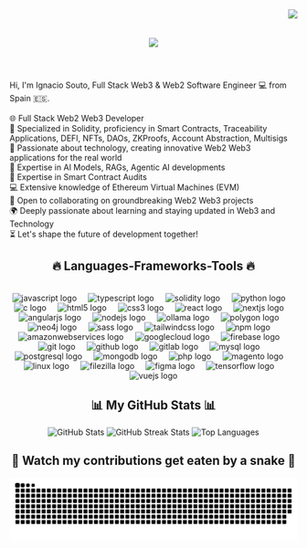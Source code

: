 <!-- profile view count -->
<img align="right" src="https://komarev.com/ghpvc/?username=trasgoverde">

<!-- introduction -->
<h1 align="center">
  <a href="https://git.io/typing-svg">
    <img src="https://readme-typing-svg.herokuapp.com/?lines=Hi+There!+👋;+I am+Ignacio+Souto!;&center=true&font=Righteous&size=35">
  </a>
</h1>

<br />

<!-- about me -->
<p align="left">
  Hi, I'm Ignacio Souto, Full Stack Web3 & Web2 Software Engineer 💻 from Spain 🇪🇸.
  <br />
  <br />
  🌐 Full Stack Web2 Web3 Developer<br>
  🏢 Specialized in Solidity, proficiency in Smart Contracts, Traceability Applications, DEFI, NFTs, DAOs, ZKProofs, Account Abstraction, Multisigs<br>
  🎨 Passionate about technology, creating innovative Web2 Web3 applications for the real world<br>
  🧠 Expertise in AI Models, RAGs, Agentic AI developments<br>
  🔐 Expertise in Smart Contract Audits<br>
  💻 Extensive knowledge of Ethereum Virtual Machines (EVM)<br>
  🤝 Open to collaborating on groundbreaking Web2 Web3 projects<br>
  🌍 Deeply passionate about learning and staying updated in Web3 and Technology<br>
  ⏳ Let's shape the future of development together!
</p>

<!-- github stats -->

<!-- skills -->
<h2 align="center">🔥 Languages-Frameworks-Tools 🔥</h2>
<br />
<div align="center">
  <img src="https://cdn.jsdelivr.net/gh/devicons/devicon/icons/javascript/javascript-original.svg" height="40" alt="javascript logo" />
  <img width="12" />
  <img src="https://cdn.jsdelivr.net/gh/devicons/devicon/icons/typescript/typescript-original.svg" height="40" alt="typescript logo" />
  <img width="12" />
  <img src="https://cdn.jsdelivr.net/gh/devicons/devicon/icons/solidity/solidity-original.svg" height="40" alt="solidity logo" />
  <img width="12" />
  <img src="https://cdn.jsdelivr.net/gh/devicons/devicon/icons/python/python-original.svg" height="40" alt="python logo" />
  <img width="12" />
  <img src="https://cdn.jsdelivr.net/gh/devicons/devicon/icons/c/c-original.svg" height="40" alt="c logo" />
  <img width="12" />
  <img src="https://cdn.jsdelivr.net/gh/devicons/devicon/icons/html5/html5-original.svg" height="40" alt="html5 logo" />
  <img width="12" />
  <img src="https://cdn.jsdelivr.net/gh/devicons/devicon/icons/css3/css3-original.svg" height="40" alt="css3 logo" />
  <img width="12" />
  <img src="https://cdn.jsdelivr.net/gh/devicons/devicon/icons/react/react-original.svg" height="40" alt="react logo" />
  <img width="12" />
  <img src="https://cdn.jsdelivr.net/gh/devicons/devicon/icons/nextjs/nextjs-original.svg" height="40" alt="nextjs logo" />
  <img width="12" />
  <img src="https://cdn.jsdelivr.net/gh/devicons/devicon/icons/angularjs/angularjs-original.svg" height="40" alt="angularjs logo" />
  <img width="12" />
  <img src="https://cdn.jsdelivr.net/gh/devicons/devicon/icons/nodejs/nodejs-original.svg" height="40" alt="nodejs logo" />
  <img width="12" />
  <img src="https://cdn.jsdelivr.net/gh/walkxcode/dashboard-icons@master/svg/ollama.svg" height="40" alt="ollama logo" />
  <img width="12" />
  <img src="https://cdn.jsdelivr.net/gh/devicons/devicon/icons/polygon/polygon-original.svg" height="40" alt="polygon logo" />
  <img width="12" />
  <img src="https://cdn.jsdelivr.net/gh/walkxcode/dashboard-icons@master/svg/neo4j.svg" height="40" alt="neo4j logo" />
  <img width="12" />
  <img src="https://cdn.jsdelivr.net/gh/devicons/devicon/icons/sass/sass-original.svg" height="40" alt="sass logo" />
  <img width="12" />
  <img src="https://cdn.jsdelivr.net/gh/devicons/devicon/icons/tailwindcss/tailwindcss-original-wordmark.svg" height="40" alt="tailwindcss logo" />
  <img width="12" />
  <img src="https://cdn.jsdelivr.net/gh/devicons/devicon/icons/npm/npm-original-wordmark.svg" height="40" alt="npm logo" />
  <img width="12" />
  <img src="https://upload.wikimedia.org/wikipedia/commons/9/93/Amazon_Web_Services_Logo.svg" height="40" alt="amazonwebservices logo" />
  <img width="12" />
  <img src="https://cdn.jsdelivr.net/gh/devicons/devicon/icons/googlecloud/googlecloud-original.svg" height="40" alt="googlecloud logo" />
  <img width="12" />
  <img src="https://cdn.jsdelivr.net/gh/devicons/devicon/icons/firebase/firebase-plain.svg" height="40" alt="firebase logo" />
  <img width="12" />
  <img src="https://cdn.jsdelivr.net/gh/devicons/devicon/icons/git/git-original.svg" height="40" alt="git logo" />
  <img width="12" />
  <img src="https://cdn.jsdelivr.net/gh/devicons/devicon/icons/github/github-original.svg" height="40" alt="github logo" />
  <img width="12" />
  <img src="https://cdn.jsdelivr.net/gh/devicons/devicon/icons/gitlab/gitlab-original.svg" height="40" alt="gitlab logo" />
  <img width="12" />
  <img src="https://cdn.jsdelivr.net/gh/devicons/devicon/icons/mysql/mysql-original.svg" height="40" alt="mysql logo" />
  <img width="12" />
  <img src="https://cdn.jsdelivr.net/gh/devicons/devicon/icons/postgresql/postgresql-original.svg" height="40" alt="postgresql logo" />
  <img width="12" />
  <img src="https://cdn.jsdelivr.net/gh/devicons/devicon/icons/mongodb/mongodb-original.svg" height="40" alt="mongodb logo" />
  <img width="12" />
  <img src="https://cdn.jsdelivr.net/gh/devicons/devicon/icons/php/php-original.svg" height="40" alt="php logo" />
  <img width="12" />
  <img src="https://cdn.jsdelivr.net/gh/devicons/devicon/icons/magento/magento-original.svg" height="40" alt="magento logo" />
  <img width="12" />
  <img src="https://cdn.jsdelivr.net/gh/devicons/devicon/icons/linux/linux-original.svg" height="40" alt="linux logo" />
  <img width="12" />
  <img src="https://cdn.jsdelivr.net/gh/devicons/devicon/icons/filezilla/filezilla-plain.svg" height="40" alt="filezilla logo" />
  <img width="12" />
  <img src="https://cdn.jsdelivr.net/gh/devicons/devicon/icons/figma/figma-original.svg" height="40" alt="figma logo" />
  <img width="12" />
  <img src="https://cdn.jsdelivr.net/gh/devicons/devicon/icons/tensorflow/tensorflow-original.svg" height="40" alt="tensorflow logo" />
  <img width="12" />
  <img src="https://cdn.jsdelivr.net/gh/devicons/devicon/icons/vuejs/vuejs-original.svg" height="40" alt="vuejs logo" />
</div>


<h2 align="center">📊 My GitHub Stats 📊</h2>
<div align="center">
  <img src="https://github-readme-stats.vercel.app/api?username=trasgoverde&show_icons=true&theme=radical" alt="GitHub Stats" />
  <img src="https://camo.githubusercontent.com/c01a6bf1fedd3df2158ed4fba27d773ead5c59415aeba73ed874a310277b76e9/68747470733a2f2f6769746875622d726561646d652d73747265616b2d73746174732e6865726f6b756170702e636f6d2f3f757365723d74726173676f7665726465267468656d653d7261646963616c" alt="GitHub Streak Stats" />
  <img src="https://github-readme-stats.vercel.app/api/top-langs/?username=trasgoverde&layout=compact&theme=radical" alt="Top Languages" />
</div>


<!-- snake animation -->
<h2 align="center">🐍 Watch my contributions get eaten by a snake 🐍</h2>
<div align="center">
  <img src="https://github.com/sanidhyy/sanidhyy/blob/output/github-contribution-grid-snake.svg" alt="Snake animation" />
</div>
